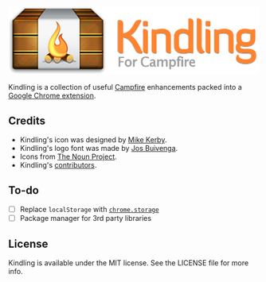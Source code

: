 <p align="center" >
  <img src="https://github.com/ejensen/Kindling/raw/master/design/banner.png" alt="Kindling for Campfire" title="Kindling">
</p>

Kindling is a collection of useful [Campfire](http://campfirenow.com) enhancements packed into a [Google Chrome extension](https://chrome.google.com/webstore/detail/abnakpmgckdkcpgbcejajjbllagggcif).

## Credits

* Kindling's icon was designed by [Mike Kerby](http://imakeicons.com).
* Kindling's logo font was made by [Jos Buivenga](http://www.exljbris.com/diavlo.html).
* Icons from [The Noun Project](http://thenounproject.com).
* Kindling's [contributors](https://github.com/ejensen/Kindling/contributors).

## To-do

- [ ] Replace `localStorage` with [`chrome.storage`](https://developer.chrome.com/apps/storage)
- [ ] Package manager for 3rd party libraries

## License

Kindling is available under the MIT license. See the LICENSE file for more info.
